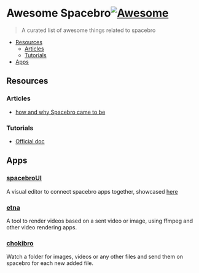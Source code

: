 # Awesome Spacebro[![Awesome](https://awesome.re/badge.svg)](https://awesome.re)
> A curated list of awesome things related to spacebro

- [Resources](#resources)
  - [Articles](#articles)
  - [Tutorials](#tutorials)
- [Apps](#apps)

## Resources

### Articles

- [how and why Spacebro came to be](https://medium.com/@emmanuelgeoffray/why-we-built-spacebro)

### Tutorials

- [Official doc](https://github.com/spacebro/spacebro/docs)

## Apps

### [spacebroUI](https://github.com/spacebro/spacebroUI)

A visual editor to connect spacebro apps together, showcased
[here](http://spacebro.space)

### [etna](https://github.com/soixantecircuits/etna)

A tool to render videos based on a sent video or image, using ffmpeg and
other video rendering apps.

### [chokibro](https://github.com/soixantecircuits/chokibro)

Watch a folder for images, videos or any other files and send them on
spacebro for each new added file.


